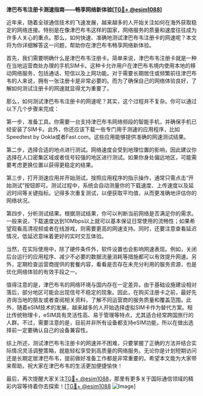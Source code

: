 **津巴布韦注册卡测速指南——畅享网络新体验[[TG💪+ @esim1088](https://t.me/s/esim1088)]**

近年来，随着全球通信技术的飞速发展，越来越多的人开始关注如何在海外获取稳定的网络连接。特别是在像津巴布韦这样的国家，网络服务的质量和速度往往成为许多人关心的重点。那么，如何快速、准确地测试津巴布韦注册卡的网速呢？本文将为你详细解答这一问题，帮助你在津巴布韦畅享网络新体验。

首先，我们需要明确什么是津巴布韦注册卡。简单来说，津巴布韦注册卡就是一种在当地运营商处办理的手机SIM卡。这种卡允许用户在津巴布韦境内使用本地的移动网络服务，包括通话、短信以及上网功能。对于需要长期居住或频繁前往津巴布韦的人来说，拥有一张注册卡是非常必要的。而为了确保自己的网络体验良好，了解如何测试注册卡的网速就显得尤为重要了。

那么，如何测试津巴布韦注册卡的网速呢？其实，这个过程并不复杂。你可以通过以下几个步骤来完成：

第一步，准备工具。你需要一台支持津巴布韦网络频段的智能手机，并确保手机已经安装了SIM卡。此外，你还应该下载一些专门用于测速的应用程序，比如Speedtest by Ookla或者Fast.com。这些应用能够提供准确的网速测试结果。

第二步，选择合适的地点进行测试。网络速度会受到地理位置的影响，因此建议你选择在人口密集区域或者信号较强的地区进行测试。如果你身处偏远地区，可能需要考虑更换位置以获得更稳定的结果。

第三步，打开测速应用并开始测试。按照应用程序的指示操作，通常只需点击“开始测试”按钮即可。测试过程中，系统会自动测量你的下载速度、上传速度以及延迟时间等关键指标。记得多次重复测试，以便获取平均值，从而更准确地评估你的网络状况。

第四步，分析测试结果。根据测试结果，你可以判断当前网络是否满足你的需求。一般来说，下载速度达到10Mbps以上就可以基本保证日常使用的流畅性；如果希望观看高清视频或者在线游戏，则需要更高的网速支持。同时，还要注意查看延迟情况，低延迟意味着更好的实时交互体验。

当然，在实际使用中，除了硬件条件外，软件设置也会影响网速表现。例如，关闭后台运行的应用程序、减少不必要的数据流量消耗等措施都可以有效提升网速。另外，定期检查运营商提供的套餐内容，看看是否存在未充分利用的服务资源，也是优化网络体验的有效手段之一。

值得注意的是，津巴布韦的网络环境与国内存在一定差异。由于基础设施建设相对落后，部分地区可能会出现信号不稳定的现象。因此，在购买注册卡之前，最好先咨询当地的朋友或者查阅相关资料，了解不同运营商的服务质量和覆盖范围。此外，随着eSIM技术的发展，越来越多的人开始选择虚拟SIM卡作为替代方案。相比传统物理卡，eSIM具有灵活性高、易于管理等特点，尤其适合经常跨国旅行的人群。不过，需要注意的是，目前并非所有设备都支持eSIM功能，所以在做出选择前一定要确认自己的设备兼容性。

综上所述，测试津巴布韦注册卡的网速并不困难，只要掌握了正确的方法并结合实际情况灵活调整策略，就能轻松享受到高质量的网络服务。无论你是计划短期访问还是长期定居津巴布韦，提前做好准备工作都是非常重要的。希望本文能为大家带来帮助，祝大家在津巴布韦的生活更加便捷愉快！

最后，再次提醒大家关注[TG💪+ @esim1088](https://t.me/s/esim1088)，那里有更多关于国际通信领域的精彩内容等待着你去探索！[[TG💪+ @esim1088](https://t.me/s/esim1088) ![Image](https://i.postimg.cc/4NQfJmqS/Snipaste-2025-05-13-00-14-12.png)]